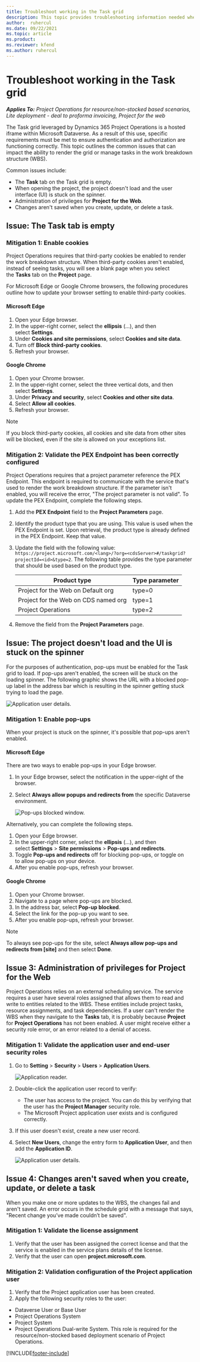 ```yaml
---
title: Troubleshoot working in the Task grid 
description: This topic provides troubleshooting information needed when working in the Task grid.
author:  ruhercul
ms.date: 09/22/2021 
ms.topic: article
ms.product:
ms.reviewer: kfend
ms.author: ruhercul
---
```


# Troubleshoot working in the Task grid 


_**Applies To:** Project Operations for resource/non-stocked based scenarios, Lite deployment - deal to proforma invoicing, Project for the web_

The Task grid leveraged by Dynamics 365 Project Operations is a hosted iframe within Microsoft Dataverse. As a result of this use, specific requirements must be met to ensure authentication and authorization are functioning correctly. This topic outlines the common issues that can impact the ability to render the grid or manage tasks in the work breakdown structure (WBS).

Common issues include:

- The **Task** tab on the Task grid is empty.
- When opening the project, the project doesn't load and the user interface (UI) is stuck on the spinner.
- Administration of privileges for **Project for the Web**.
- Changes aren't saved when you create, update, or delete a task.

## Issue: The Task tab is empty

### Mitigation 1: Enable cookies

Project Operations requires that third-party cookies be enabled to render the work breakdown structure. When third-party cookies aren't enabled, instead of seeing tasks, you will see a blank page when you select the **Tasks** tab on the **Project** page.

For Microsoft Edge or Google Chrome browsers, the following procedures outline how to update your browser setting to enable third-party cookies.

#### Microsoft Edge

1. Open your Edge browser.
2. In the upper-right corner, select the **ellipsis** (...), and then select **Settings**.
3. Under **Cookies and site permissions**, select **Cookies and site data**.
4. Turn off **Block third-party cookies**.
5. Refresh your browser. 

#### Google Chrome

1. Open your Chrome browser.
2. In the upper-right corner, select the three vertical dots, and then select **Settings**.
3. Under **Privacy and security**, select **Cookies and other site data**.
4. Select **Allow all cookies**.
5. Refresh your browser. 

> [!NOTE]
> If you block third-party cookies, all cookies and site data from other sites will be blocked, even if the site is allowed on your exceptions list.

### Mitigation 2: Validate the PEX Endpoint has been correctly configured

Project Operations requires that a project parameter reference the PEX Endpoint. This endpoint is required to communicate with the service that's used to render the work breakdown structure. If the parameter isn't enabled, you will receive the error, "The project parameter is not valid". To update the PEX Endpoint, complete the following steps.

1. Add the **PEX Endpoint** field to the **Project Parameters** page.
2. Identify the product type that you are using. This value is used when the PEX Endpoint is set. Upon retrieval, the product type is already defined in the PEX Endpoint. Keep that value.
3. Update the field with the following value: `https://project.microsoft.com/<lang>/?org=<cdsServer>#/taskgrid?projectId=<id>&type=2`. The following table provides the type parameter that should be used based on the product type.

      | **Product type**                     | **Type parameter** |
      |--------------------------------------|--------------------|
      | Project for the Web on Default org   | type=0             |
      | Project for the Web on CDS named org | type=1             |
      | Project Operations                   | type=2             |

4. Remove the field from the **Project Parameters** page.

## Issue: The project doesn't load and the UI is stuck on the spinner

For the purposes of authentication, pop-ups must be enabled for the Task grid to load. If pop-ups aren't enabled, the screen will be stuck on the loading spinner. The following graphic shows the URL with a blocked pop-up label in the address bar which is resulting in the spinner getting stuck trying to load the page. 

   ![Application user details.](media/popupsblocked.png)

### Mitigation 1: Enable pop-ups

When your project is stuck on the spinner, it's possible that pop-ups aren't enabled.

#### Microsoft Edge

There are two ways to enable pop-ups in your Edge browser.

1. In your Edge browser, select the notification in the upper-right of the browser.
2. Select **Always allow popups and redirects from** the specific Dataverse environment.
 
     ![Pop-ups blocked window.](media/enablepopups.png)

Alternatively, you can complete the following steps.

1. Open your Edge browser.
2. In the upper-right corner, select the **ellipsis** (...), and then select **Settings** > **Site permissions** > **Pop-ups and redirects**.
3. Toggle **Pop-ups and redirects** off for blocking pop-ups, or toggle on to allow pop-ups on your device.
4. After you enable pop-ups, refresh your browser. 

#### Google Chrome
1. Open your Chrome browser.
2. Navigate to a page where pop-ups are blocked.
3. In the address bar, select **Pop-up blocked**.
4. Select the link for the pop-up you want to see.
5. After you enable pop-ups, refresh your browser. 

> [!NOTE]
> To always see pop-ups for the site, select **Always allow pop-ups and redirects from [site]** and then select **Done**.

## Issue 3: Administration of privileges for Project for the Web

Project Operations relies on an external scheduling service. The service requires a user have several roles assigned that allows them to read and write to entities related to the WBS. These entities include project tasks, resource assignments, and task dependencies. If a user can't render the WBS when they navigate to the **Tasks** tab, it is probably because **Project** for **Project Operations** has not been enabled. A user might receive either a security role error, or an error related to a denial of access.

### Mitigation 1: Validate the application user and end-user security roles

1. Go to **Setting** > **Security** > **Users** > **Application Users**.  

   ![Application reader.](media/applicationuser.jpg)
   
2. Double-click the application user record to verify:

     - The user has access to the project. You can do this by verifying that the user has the **Project Manager** security role.
     - The Microsoft Project application user exists and is configured correctly.
 
3. If this user doesn't exist, create a new user record. 
4. Select **New Users**, change the entry form to **Application User**, and then add the **Application ID**.

   ![Application user details.](media/applicationuserdetails.jpg)


## Issue 4: Changes aren't saved when you create, update, or delete a task

When you make one or more updates to the WBS, the changes fail and aren't saved. An error occurs in the schedule grid with a message that says, "Recent change you’ve made couldn’t be saved".

### Mitigation 1: Validate the license assignment

1. Verify that the user has been assigned the correct license and that the service is enabled in the service plans details of the license.  
2. Verify that the user can open **project.microsoft.com**.
    
### Mitigation 2: Validation configuration of the Project application user
1. Verify that the Project application user has been created.
2. Apply the following security roles to the user:
  
  - Dataverse User or Base User
  - Project Operations System
  - Project System
  - Project Operations Dual-write System. This role is required for the resource/non-stocked based deployment scenario of Project Operations.


[!INCLUDE[footer-include](../includes/footer-banner.md)]
